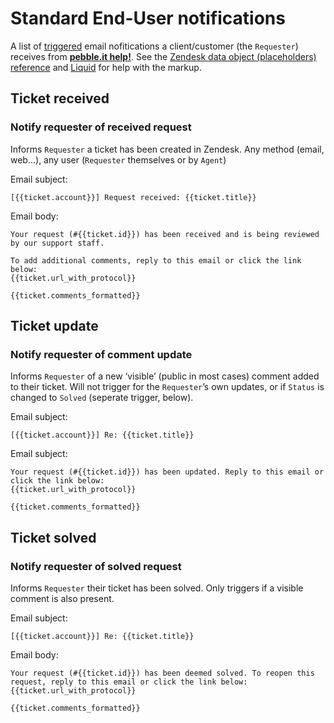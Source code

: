 # Standard End-User notifications

A list of [triggered](https://support.zendesk.com/entries/20011606) email nofitications a client/customer (the `Requester`) receives from **[pebble.it help!](http://help.pebbleit.com)**. See the [Zendesk data object (placeholders) reference](https://support.zendesk.com/entries/20203943) and [Liquid](https://github.com/Shopify/liquid/wiki/Liquid-for-Designers) for help with the markup.

## Ticket received

### Notify requester of received request

Informs `Requester` a ticket has been created in Zendesk. Any method (email, web…), any user (`Requester` themselves or by `Agent`)

Email subject:

	[{{ticket.account}}] Request received: {{ticket.title}}

Email body:

	Your request (#{{ticket.id}}) has been received and is being reviewed by our support staff.
	
	To add additional comments, reply to this email or click the link below:
	{{ticket.url_with_protocol}}
	
	{{ticket.comments_formatted}}

## Ticket update

### Notify requester of comment update

Informs `Requester` of a new ‘visible’ (public in most cases) comment added to their ticket. Will not trigger for the `Requester`’s own updates, or if `Status` is changed to `Solved` (seperate trigger, below).

Email subject:

	[{{ticket.account}}] Re: {{ticket.title}}

Email subject:

	Your request (#{{ticket.id}}) has been updated. Reply to this email or click the link below:
	{{ticket.url_with_protocol}}
	
	{{ticket.comments_formatted}}

## Ticket solved

### Notify requester of solved request

Informs `Requester` their ticket has been solved. Only triggers if a visible comment is also present.

Email subject:

	[{{ticket.account}}] Re: {{ticket.title}}

Email body:

	Your request (#{{ticket.id}}) has been deemed solved. To reopen this request, reply to this email or click the link below:
	{{ticket.url_with_protocol}}
	
	{{ticket.comments_formatted}}
